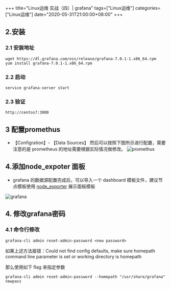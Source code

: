 +++
title="Linux运维 实战（四）| grafana"
tags=["Linux运维"]
categories=["Linux运维"]
date="2020-05-31T21:00:00+08:00"
+++

## 2.安装
### 2.1 安装地址
```
wget https://dl.grafana.com/oss/release/grafana-7.0.1-1.x86_64.rpm
yum install grafana-7.0.1-1.x86_64.rpm
```
### 2.2 启动
```
service grafana-server start
```
### 2.3 验证
```
http://centos7:3000
```

## 3 配置promethus
- 【Configration】- 【Data Sources】 然后可以按照下图所示进行配置，需要注意的是 prometheus 的地址需要根据实际情况做修改。
![promethus](/assets/promethus.png)

## 4.添加node_expoter 面板
- grafana 的数据源配置完成后，可以导入一个 dashboard 模板文件，建议节点模板使用 [node_exporter](https://grafana.com/grafana/dashboards/8919) 展示面板模板  

![grafana](/assets/grafana.png)

## 4. 修改grafana密码
### 4.1 命令行修改
```
grafana-cli admin reset-admin-password <new password>
```
如果上述方法报错：Could not find config defaults, make sure homepath command line parameter is set or working directory is homepath

那么使用如下 flag 来指定参数
```
grafana-cli admin reset-admin-password --homepath "/usr/share/grafana" newpass
```
